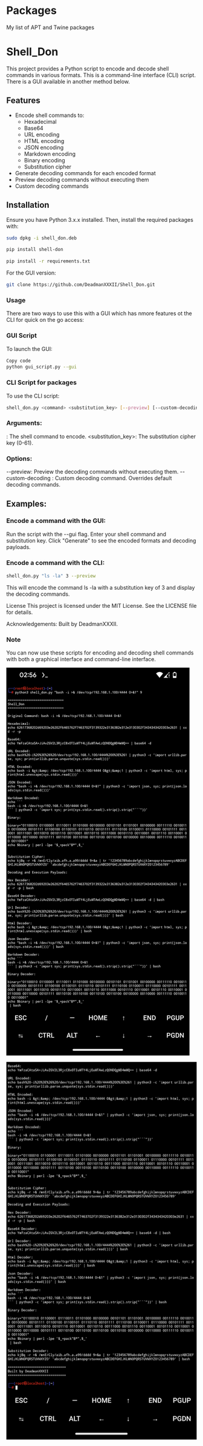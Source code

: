 # Packages
My list of APT and Twine packages

# Shell_Don

This project provides a Python script to encode and decode shell commands in various formats.  This is a command-line interface (CLI) script.
There is a GUI available in another method below.

## Features

- Encode shell commands to:
  - Hexadecimal
  - Base64
  - URL encoding
  - HTML encoding
  - JSON encoding
  - Markdown encoding
  - Binary encoding
  - Substitution cipher
- Generate decoding commands for each encoded format
- Preview decoding commands without executing them
- Custom decoding commands

## Installation

Ensure you have Python 3.x.x installed. Then, install the required packages with:

```bash
sudo dpkg -i shell_don.deb
```

```bash
pip install shell-don
```

```bash
pip install -r requirements.txt
```

For the GUI version:
```bash
git clone https://github.com/DeadmanXXXII/Shell_Don.git
```

### Usage

There are two ways to use this with a GUI which has nmore features ot the CLI for quick on the go access:

### GUI Script

To launch the GUI:

```bash
Copy code
python gui_script.py --gui
```

### CLI Script for packages

To use the CLI script:

```bash
shell_don.py <command> <substitution_key> [--preview] [--custom-decoding <command>]
```

### Arguments:

<command>: The shell command to encode.
<substitution_key>: The substitution cipher key (0-61).

### Options:

--preview: Preview the decoding commands without executing them.
--custom-decoding <command>: Custom decoding command. Overrides default decoding commands.

## Examples:

### Encode a command with the GUI:
Run the script with the --gui flag.
Enter your shell command and substitution key.
Click "Generate" to see the encoded formats and decoding payloads.

### Encode a command with the CLI:

```bash
shell_don.py "ls -la" 3 --preview
```


This will encode the command ls -la with a substitution key of 3 and display the decoding commands.

License
This project is licensed under the MIT License. See the LICENSE file for details.

Acknowledgements:
Built by DeadmanXXXII.


### Note

You can now use these scripts for encoding and decoding shell commands with both a graphical interface and command-line interface.

![Usage](https://raw.githubusercontent.com/DeadmanXXXII/Shell_Don/main/Nethunter-use_OP_Top.png)

![Usage](https://raw.githubusercontent.com/DeadmanXXXII/Shell_Don/main/Nethunter-use_OP_bottom.png)





